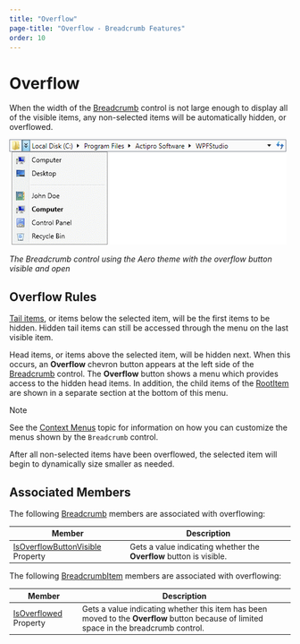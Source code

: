 ```yaml
---
title: "Overflow"
page-title: "Overflow - Breadcrumb Features"
order: 10
---
```

# Overflow

When the width of the [Breadcrumb](xref:@ActiproUIRoot.Controls.Navigation.Breadcrumb) control is not large enough to display all of the visible items, any non-selected items will be automatically hidden, or overflowed.

![Screenshot](../images/breadcrumb-overflow-button-aero-normal-color.png)

*The Breadcrumb control using the Aero theme with the overflow button visible and open*

## Overflow Rules

[Tail items](tail-items.md), or items below the selected item, will be the first items to be hidden. Hidden tail items can still be accessed through the menu on the last visible item.

Head items, or items above the selected item, will be hidden next. When this occurs, an **Overflow** chevron button appears at the left side of the [Breadcrumb](xref:@ActiproUIRoot.Controls.Navigation.Breadcrumb) control. The **Overflow** button shows a menu which provides access to the hidden head items. In addition, the child items of the [RootItem](xref:@ActiproUIRoot.Controls.Navigation.Breadcrumb.RootItem) are shown in a separate section at the bottom of this menu.

> [!NOTE]
> See the [Context Menus](context-menus.md) topic for information on how you can customize the menus shown by the `Breadcrumb` control.

After all non-selected items have been overflowed, the selected item will begin to dynamically size smaller as needed.

## Associated Members

The following [Breadcrumb](xref:@ActiproUIRoot.Controls.Navigation.Breadcrumb) members are associated with overflowing:

| Member | Description |
|-----|-----|
| [IsOverflowButtonVisible](xref:@ActiproUIRoot.Controls.Navigation.Breadcrumb.IsOverflowButtonVisible) Property | Gets a value indicating whether the **Overflow** button is visible. |

The following [BreadcrumbItem](xref:@ActiproUIRoot.Controls.Navigation.BreadcrumbItem) members are associated with overflowing:

| Member | Description |
|-----|-----|
| [IsOverflowed](xref:@ActiproUIRoot.Controls.Navigation.BreadcrumbItem.IsOverflowed) Property | Gets a value indicating whether this item has been moved to the **Overflow** button because of limited space in the breadcrumb control. |
